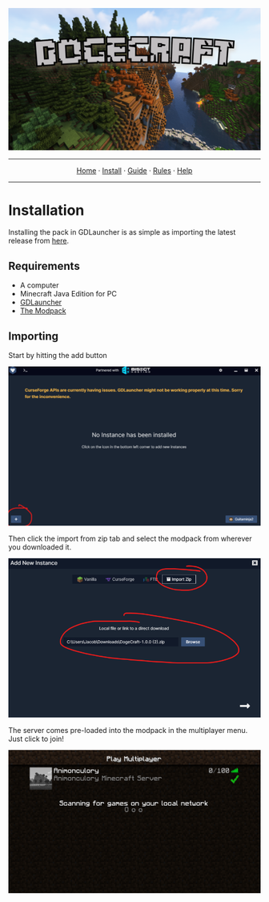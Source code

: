 ![Dogecraft-banner](https://raw.githubusercontent.com/The-Animonculory/DogeCraft/main/images/logo.png)

---

<p align="center">
  <a href="README.md">Home</a> ·
  <a href="INSTALL.md">Install</a> ·
  <a href="GUIDE.md">Guide</a> ·
  <a href="RULES.md">Rules</a> ·
  <a href="HELP.md">Help</a>
</p>

---

# Installation
Installing the pack in GDLauncher is as simple as importing the latest release from [here](https://github.com/The-Animonculory/DogeCraft/releases).

## Requirements
* A computer
* Minecraft Java Edition for PC
* [GDLauncher](https://gdevs.io/)
* [The Modpack](https://github.com/The-Animonculory/DogeCraft/releases)

## Importing

Start by hitting the add button

![Add](https://raw.githubusercontent.com/The-Animonculory/DogeCraft/main/images/install1.png)

Then click the import from zip tab and select the modpack from wherever you downloaded it.

![Add 2](https://raw.githubusercontent.com/The-Animonculory/DogeCraft/main/images/install2.png)

The server comes pre-loaded into the modpack in the multiplayer menu. Just click to join!

![Add 3](https://raw.githubusercontent.com/The-Animonculory/DogeCraft/main/images/install3.png)

